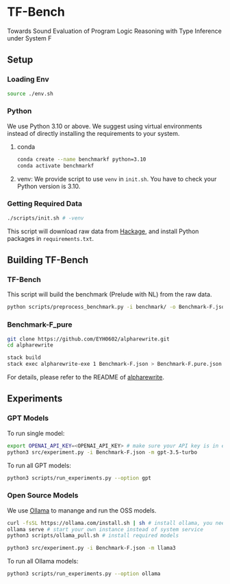 # TF-Bench

Towards Sound Evaluation of Program Logic Reasoning with Type Inference under System F

## Setup

### Loading Env

```sh
source ./env.sh
```

### Python

We use Python 3.10 or above.
We suggest using virtual environments instead of directly installing the requirements to your system.

1. conda
    ```sh
    conda create --name benchmarkf python=3.10
    conda activate benchmarkf
    ```

2. venv: We provide script to use `venv` in `init.sh`. You have to check your Python version is 3.10.

### Getting Required Data

```sh
./scripts/init.sh # -venv
```

This script will download raw data from [Hackage](https://hackage.haskell.org/),
and install Python packages in `requirements.txt`.

## Building TF-Bench

### TF-Bench

This script will build the benchmark (Prelude with NL) from the raw data.

```sh
python scripts/preprocess_benchmark.py -i benchmark/ -o Benchmark-F.json
```

### Benchmark-F_pure

```sh
git clone https://github.com/EYH0602/alpharewrite.git
cd alpharewrite

stack build
stack exec alpharewrite-exe 1 Benchmark-F.json > Benchmark-F.pure.json
```

For details, please refer to the README of [alpharewrite](https://github.com/SecurityLab-UCD/alpharewrite).



## Experiments

### GPT Models

To run single model:

```sh
export OPENAI_API_KEY=<OPENAI_API_KEY> # make sure your API key is in environment
python3 src/experiment.py -i Benchmark-F.json -m gpt-3.5-turbo
```

To run all GPT models:

```sh
python3 scripts/run_experiments.py --option gpt
```

### Open Source Models

We use [Ollama](https://ollama.com/) to manange and run the OSS models.

```sh
curl -fsSL https://ollama.com/install.sh | sh # install ollama, you need sudo for this
ollama serve # start your own instance instead of system service
python3 scripts/ollama_pull.sh # install required models
```

```sh
python3 src/experiment.py -i Benchmark-F.json -m llama3
```

To run all Ollama models:

```sh
python3 scripts/run_experiments.py --option ollama
```
